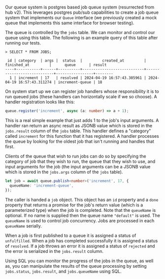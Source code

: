 Our queue system is postgres based job queue system (resurrected from hub v2). This leverages postgres pub/sub capabilities to create a job queue system that implements our `Queue` interface (we previously created a mock queue that implements this same interface for browser testing).

The queue is controlled by the `jobs` table. We can monitor and control our queue using this table. The following is an example query of this table after running our tests.

```
> SELECT * FROM JOBS;

 id | category  | args |  status  |         created_at         |        finished_at         |      queue      | result
----+-----------+------+----------+----------------------------+----------------------------+-----------------+--------
  1 | increment | 17   | resolved | 2024-04-19 16:57:43.305961 | 2024-04-19 16:57:43.311274 | increment-queue | 18
```

On system start up we can register job handlers whose responsibility it is to run queued jobs (these handlers can horizontally scale if we so choose). A handler registration looks like this:

```ts
queue.register('increment', async (a: number) => a + 1);
```

This is a real simple example that just adds 1 to the job's input arguments. A handler ran return an async result as JSONB value which is stored in the `jobs.result` column of the `jobs` table. This handler defines a "category" called `increment` for this function that it has registered. A handler processes the queue by looking for the oldest job that isn't running and handles that first.

Clients of the queue that wish to run jobs can do so by specifying the category of job that they wish to run, the queue that they wish to use, and input arguments for the job (the input arguments can be a JSONB value which is stored in the `jobs.args` column of the `jobs` table).

```ts
let job = await queue.publish<number>('increment', 17, {
  queueName: 'increment-queue',
});
```

The caller is handed a `job` object. This object has an `id` property and a `done` property that returns a promise for the job's return value (which is a parameterized type) when the job is completed. Note that the `queueName` is optional. If no name is supplied then the queue name `"default"` is used. The `queueName` is used to control job concurrency. Jobs are processed in each `queueName` serially.

When a job is first published to a queue it is assigned a status of `unfulfilled`. When a job has completed successfully it is assigned a status of `resolved`. If a job throws an error it is assigned a status of `rejected` and the error is serialized in the `jobs.result` column.

Using SQL you can monitor the progress of the jobs in the queue, as well as, you can manipulate the results of the queue processing by setting `jobs.status`, `jobs.result`, and `jobs.queueName` using SQL.
